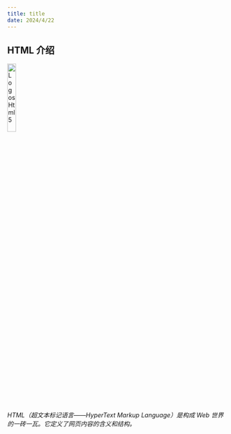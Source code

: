 ```yaml
---
title: title
date: 2024/4/22
---
```


## HTML 介绍

<img src="https://cdn.jsdelivr.net/gh/llds66/imageBed/githubImage/20240524/LogosHtml5.png" alt="LogosHtml5" style="margin:auto;width:20%" />

*HTML（超文本标记语言——HyperText Markup Language）是构成 Web 世界的一砖一瓦。它定义了网页内容的含义和结构。*

